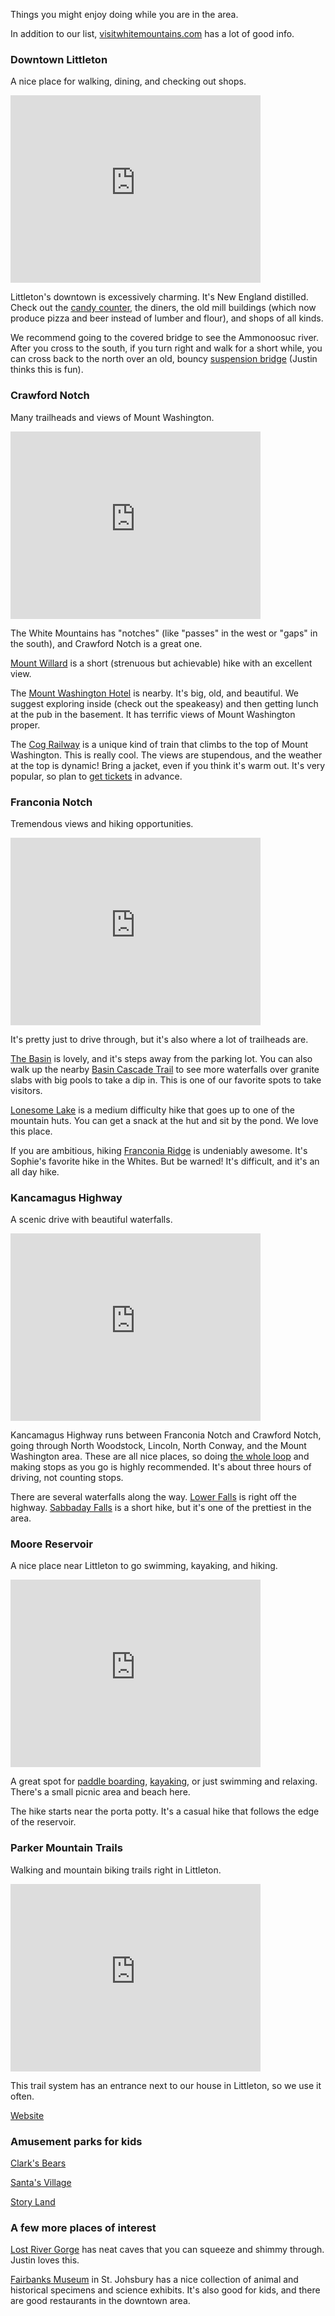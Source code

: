 Things you might enjoy doing while you are in the area.

In addition to our list,
[visitwhitemountains.com](https://www.visitwhitemountains.com/) has a
lot of good info.

### Downtown Littleton

A nice place for walking, dining, and checking out shops.

<iframe src="https://www.google.com/maps/embed?pb=!1m18!1m12!1m3!1d2855.1986948546614!2d-71.77580488684754!3d44.30586560985192!2m3!1f0!2f0!3f0!3m2!1i1024!2i768!4f13.1!3m3!1m2!1s0x4cb46f320cf4c51f%3A0xe814ab6e55c1c851!2sRiverwalk%20Covered%20Bridge!5e0!3m2!1sen!2sus!4v1689515116150!5m2!1sen!2sus" width="400" height="300" style="border:0;" allowfullscreen="" loading="lazy" referrerpolicy="no-referrer-when-downgrade"></iframe>

Littleton's downtown is excessively charming.  It's New England
distilled.  Check out the [candy counter][candy], the diners, the old
mill buildings (which now produce pizza and beer instead of lumber and
flour), and shops of all kinds.

We recommend going to the covered bridge to see the Ammonoosuc river.
After you cross to the south, if you turn right and walk for a short
while, you can cross back to the north over an old, bouncy [suspension
bridge][bounce] (Justin thinks this is fun).

[candy]: https://goo.gl/maps/xZ3VSgwxNnSNCFwV8
[bounce]: https://goo.gl/maps/3RobNczzkngUx4UE6

### Crawford Notch

Many trailheads and views of Mount Washington.

<iframe src="https://www.google.com/maps/embed?pb=!1m18!1m12!1m3!1d11439.751212069643!2d-71.4153211687126!3d44.20834736646336!2m3!1f0!2f0!3f0!3m2!1i1024!2i768!4f13.1!3m3!1m2!1s0x4cb385fb6ec93817%3A0xcc2ab841affe1aa6!2sCrawford%20Notch!5e0!3m2!1sen!2sus!4v1689522455445!5m2!1sen!2sus" width="400" height="300" style="border:0;" allowfullscreen="" loading="lazy" referrerpolicy="no-referrer-when-downgrade"></iframe>

The White Mountains has "notches" (like "passes" in the west or "gaps"
in the south), and Crawford Notch is a great one.

[Mount Willard][willard] is a short (strenuous but achievable) hike
with an excellent view.

The [Mount Washington Hotel][hotel] is nearby.  It's big, old, and
beautiful.  We suggest exploring inside (check out the speakeasy) and
then getting lunch at the pub in the basement.  It has terrific views
of Mount Washington proper.

The [Cog Railway][cog] is a unique kind of train that climbs to the
top of Mount Washington.  This is really cool.  The views are
stupendous, and the weather at the top is dynamic!  Bring a jacket,
even if you think it's warm out.  It's very popular, so plan to [get
tickets][tickets] in advance.

[willard]: https://www.alltrails.com/trail/us/new-hampshire/mount-willard
[hotel]: https://goo.gl/maps/wqGG1x9yjPSHKSTH8
[cog]: https://goo.gl/maps/V98A8FVga6mAEs7HA
[tickets]: https://www.thecog.com/

### Franconia Notch

Tremendous views and hiking opportunities.

<iframe src="https://www.google.com/maps/embed?pb=!1m18!1m12!1m3!1d11452.611210763367!2d-71.69162986873854!3d44.14209398378502!2m3!1f0!2f0!3f0!3m2!1i1024!2i768!4f13.1!3m3!1m2!1s0x4cb47c3210589007%3A0xa0a59140fd528490!2sFranconia%20Notch!5e0!3m2!1sen!2sus!4v1689515209716!5m2!1sen!2sus" width="400" height="300" style="border:0;" allowfullscreen="" loading="lazy" referrerpolicy="no-referrer-when-downgrade"></iframe>

It's pretty just to drive through, but it's also where a lot of
trailheads are.

[The Basin][basin] is lovely, and it's steps away from the parking
lot.  You can also walk up the nearby [Basin Cascade Trail][cascade]
to see more waterfalls over granite slabs with big pools to take a dip
in.  This is one of our favorite spots to take visitors.

[Lonesome Lake][lonesome] is a medium difficulty hike that goes up to
one of the mountain huts.  You can get a snack at the hut and sit by
the pond.  We love this place.

If you are ambitious, hiking [Franconia Ridge][ridge] is undeniably
awesome.  It's Sophie's favorite hike in the Whites.  But be warned!
It's difficult, and it's an all day hike.

[cascade]: https://www.alltrails.com/trail/us/new-hampshire/basin-cascade-trail
[lonesome]: https://www.alltrails.com/trail/us/new-hampshire/lonesome-lake-trail
[basin]: https://goo.gl/maps/AK8W8pxyCA4fGQX77
[ridge]: https://www.alltrails.com/trail/us/new-hampshire/mount-lafayette-and-franconia-ridge-trail-loop

### Kancamagus Highway

A scenic drive with beautiful waterfalls.

<iframe src="https://www.google.com/maps/embed?pb=!1m18!1m12!1m3!1d2867.5871295468705!2d-71.57160253828805!3d44.05058345231882!2m3!1f0!2f0!3f0!3m2!1i1024!2i768!4f13.1!3m3!1m2!1s0x4cb37f5794d2f6b5%3A0xb962a016e3ca912d!2sKancamagus%20Highway!5e0!3m2!1sen!2sus!4v1689515268448!5m2!1sen!2sus" width="400" height="300" style="border:0;" allowfullscreen="" loading="lazy" referrerpolicy="no-referrer-when-downgrade"></iframe>

Kancamagus Highway runs between Franconia Notch and Crawford Notch,
going through North Woodstock, Lincoln, North Conway, and the Mount
Washington area.  These are all nice places, so doing [the whole
loop][loop] and making stops as you go is highly recommended.  It's
about three hours of driving, not counting stops.

There are several waterfalls along the way. [Lower Falls][lower] is
right off the highway.  [Sabbaday Falls][sabbaday] is a short hike,
but it's one of the prettiest in the area.

[loop]: https://goo.gl/maps/g5EvFoSEhBDP5BiN9
[lower]: https://goo.gl/maps/7fck5Bxjp5XGC3jd6
[sabbaday]: https://www.alltrails.com/trail/us/new-hampshire/sabbaday-falls

### Moore Reservoir

A nice place near Littleton to go swimming, kayaking, and hiking.

<iframe src="https://www.google.com/maps/embed?pb=!1m18!1m12!1m3!1d677.0278707929804!2d-71.83814178953985!3d44.33971257514128!2m3!1f0!2f0!3f0!3m2!1i1024!2i768!4f13.1!3m3!1m2!1s0x4cb469c7359a0c5b%3A0x2698b19ae28ef330!2sMoore%20Resrvoir%20-%20Dodge%20Hill%20Launch!5e0!3m2!1sen!2sus!4v1689515519354!5m2!1sen!2sus" width="400" height="300" style="border:0;" allowfullscreen="" loading="lazy" referrerpolicy="no-referrer-when-downgrade"></iframe>

A great spot for [paddle boarding][wmas], [kayaking][nck], or just
swimming and relaxing.  There's a small picnic area and beach here.

The hike starts near the porta potty.  It's a casual hike that follows
the edge of the reservoir.

[wmas]: https://www.whitemountainadventuresports.com/
[nck]: https://northcountrykayak.com/

### Parker Mountain Trails

Walking and mountain biking trails right in Littleton.

<iframe src="https://www.google.com/maps/embed?pb=!1m14!1m8!1m3!1d22838.18047856922!2d-71.770221!3d44.314626!3m2!1i1024!2i768!4f13.1!3m3!1m2!1s0x4cb46f92ba8b6c85%3A0x20a5ad7c6a4541aa!2sParker%20Mountain%20Trails%20Parking!5e0!3m2!1sen!2sus!4v1689532595342!5m2!1sen!2sus" width="400" height="300" style="border:0;" allowfullscreen="" loading="lazy" referrerpolicy="no-referrer-when-downgrade"></iframe>

This trail system has an entrance next to our house in Littleton, so
we use it often.

[Website](https://prkrmtn.org/)

### Amusement parks for kids

[Clark's Bears](https://clarksbears.com/)

[Santa's Village](https://www.santasvillage.com/)

[Story Land](https://www.storylandnh.com/)

### A few more places of interest

[Lost River Gorge](https://goo.gl/maps/TP6WiMhDJCSWSH4W7) has neat
caves that you can squeeze and shimmy through.  Justin loves this.

[Fairbanks Museum](https://goo.gl/maps/vaSMgp4aHVuu9ctS8) in St.
Johsbury has a nice collection of animal and historical specimens and
science exhibits.  It's also good for kids, and there are good
restaurants in the downtown area.
